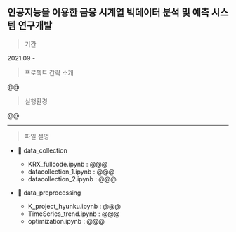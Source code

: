 ## 인공지능을 이용한 금융 시계열 빅데이터 분석 및 예측 시스템 연구개발

> 기간
 
2021.09 -  

> 프로젝트 간략 소개

@@

> 실행환경

@@

---

> 파일 설명

+ 📁 data_collection
  + KRX_fullcode.ipynb : @@@
  + datacollection_1.ipynb : @@@
  + datacollection_2.ipynb : @@@
 
+ 📁 data_preprocessing
  + K_project_hyunku.ipynb : @@@
  + TimeSeries_trend.ipynb : @@@
  + optimization.ipynb : @@@
